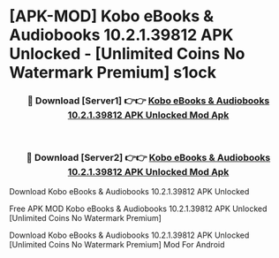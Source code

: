 # [APK-MOD] Kobo eBooks & Audiobooks 10.2.1.39812 APK Unlocked - [Unlimited Coins No Watermark Premium] s1ock



<div align="center">
<h3>🔴 Download [Server1] 👉👉 <a href="https://momento.my/?title=Kobo_eBooks_&_Audiobooks_10.2.1.39812_APK_Unlocked">Kobo eBooks & Audiobooks 10.2.1.39812 APK Unlocked Mod Apk</a></h3><br>

<h3>🔴 Download [Server2] 👉👉 <a href="https://momento.my/?title=Kobo_eBooks_&_Audiobooks_10.2.1.39812_APK_Unlocked">Kobo eBooks & Audiobooks 10.2.1.39812 APK Unlocked Mod Apk</a></h3>
</div>



Download Kobo eBooks & Audiobooks 10.2.1.39812 APK Unlocked 

Free APK MOD Kobo eBooks & Audiobooks 10.2.1.39812 APK Unlocked [Unlimited Coins No Watermark Premium]

Download Kobo eBooks & Audiobooks 10.2.1.39812 APK Unlocked [Unlimited Coins No Watermark Premium] Mod For Android
